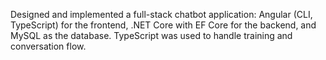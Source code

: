 Designed and implemented a full-stack chatbot application: Angular (CLI, TypeScript) for the frontend, .NET Core with EF Core for the backend, and MySQL as the database. TypeScript was used to handle training and conversation flow.
